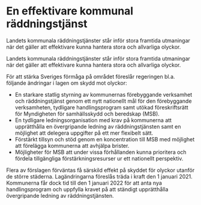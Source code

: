 # En effektivare kommunal räddningstjänst

Landets kommunala räddningstjänster står inför stora framtida utmaningar när det gäller att effektivare kunna hantera stora och allvarliga olyckor.

Landets kommunala räddningstjänster står inför stora framtida utmaningar när det gäller att effektivare kunna hantera stora och allvarliga olyckor.

För att stärka Sveriges förmåga på området föreslår regeringen bl.a. följande ändringar i lagen om skydd mot olyckor:

* En starkare statlig styrning av kommunernas förebyggande verksamhet och räddningstjänst genom ett nytt nationellt mål för den före­byggande verksamheten, tydligare handlings­program samt utökad föreskrifts­rätt för Myndigheten för samhällsskydd och beredskap (MSB).
* En tydligare ledningsorganisation med krav på kommunerna att upprätthålla en övergripande ledning av räddningstjänsten samt en möjlighet att delegera uppgifter på ett mer flexibelt sätt.
* Förstärkt tillsyn och stöd genom en koncentration till MSB med möjlighet att förelägga kommunerna att avhjälpa brister.
* Möjligheter för MSB att under vissa förhållanden kunna prioritera och fördela tillgängliga förstärkningsresurser ur ett nationellt perspektiv.

Flera av förslagen förväntas få särskild effekt på skyddet för olyckor utanför de större städerna. Lagändringarna föreslås träda i kraft den 1 januari 2021. Kommunerna får dock tid till den 1 januari 2022 för att anta nya handlingsprogram och uppfylla kravet på att ständigt upprätthålla övergripande ledning av räddningstjänsten.
